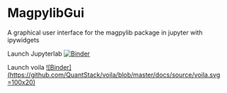 # MagpylibGui
 A graphical user interface for the magpylib package in jupyter with ipywidgets
 
Launch Jupyterlab [![Binder](https://mybinder.org/badge_logo.svg)](https://mybinder.org/v2/gh/Alexboiboi/MagpylibGui/master?urlpath=lab)

Launch voila [![Binder](https://github.com/QuantStack/voila/blob/master/docs/source/voila.svg =100x20)](https://mybinder.org/v2/gh/Alexboiboi/MagpylibGui/master?urlpath=voila)
